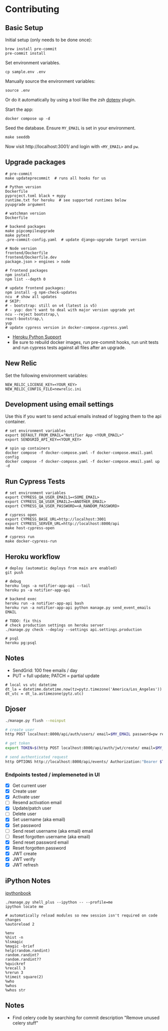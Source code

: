 # Contributing

## Basic Setup

Initial setup (only needs to be done once):

```
brew install pre-commit
pre-commit install
```

Set environment variables.

```
cp sample.env .env
```

Manually source the environment variables:

```
source .env
```

Or do it automatically by using a tool like the zsh
[dotenv](https://github.com/ohmyzsh/ohmyzsh/tree/master/plugins/dotenv) plugin.

Start the app:

```
docker compose up -d
```

Seed the database. Ensure `MY_EMAIL` is set in your environment.

```
make seeddb
```

Now visit http://localhost:3001/ and login with `<MY_EMAIL>` and `pw`.

## Upgrade packages

```
# pre-commit
make updateprecommit  # runs all hooks for us

# Python version
Dockerfile
pyproject.toml black + mypy
runtime.txt for heroku  # see supported runtimes below
pyupgrade argument

# watchman version
Dockerfile

# backend packages
make pipcompileupgrade
make pytest
.pre-commit-config.yaml  # update django-upgrade target version

# Node version
frontend/Dockerfile
frontend/Dockerfile.dev
package.json > engines > node

# frontend packages
npm install
npm list --depth 0

# update frontend packages:
npm install -g npm-check-updates
ncu  # show all updates
# SKIP:
# - bootstrap: still on v4 (latest is v5)
# - yup: don't want to deal with major version upgrade yet
ncu --reject bootstrap,\
react-bootstrap,\
yup
# update cypress version in docker-compose.cypress.yaml
```

- [Heroku Python Support](https://devcenter.heroku.com/articles/python-support#supported-runtimes)
- Be sure to rebuild docker images, run pre-commit hooks, run unit tests and run cypress tests against all files after an upgrade.

## New Relic

Set the following environment variables:

```
NEW_RELIC_LICENSE_KEY=<YOUR_KEY>
NEW_RELIC_CONFIG_FILE=newrelic.ini
```

## Development using email settings

Use this if you want to send actual emails instead of logging them to the api container.

```
# set environment variables
export DEFAULT_FROM_EMAIL="Notifier App <YOUR_EMAIL>"
export SENDGRID_API_KEY=<YOUR_KEY>

# spin up containers
docker compose -f docker-compose.yaml -f docker-compose.email.yaml config
docker compose -f docker-compose.yaml -f docker-compose.email.yaml up -d
```

## Run Cypress Tests

```
# set environment variables
export CYPRESS_QA_USER_EMAIL1=<SOME_EMAIL>
export CYPRESS_QA_USER_EMAIL2=<ANOTHER_EMAIL>
export CYPRESS_QA_USER_PASSWORD=<A_RANDOM_PASSWORD>

# cypress open
export CYPRESS_BASE_URL=http://localhost:3001
export CYPRESS_SERVER_URL=http://localhost:8000/api
make host-cypress-open

# cypress run
make docker-cypress-run
```

## Heroku workflow

```
# deploy (automatic deploys from main are enabled)
git push

# debug
heroku logs -a notifier-app-api --tail
heroku ps -a notifier-app-api

# backend exec
heroku run -a notifier-app-api bash
heroku run -a notifier-app-api python manage.py send_event_emails EMAIL

# TODO: fix this
# check production settings on heroku server
./manage.py check --deploy --settings api.settings.production

# psql
heroku pg:psql
```

## Notes

- SendGrid: 100 free emails / day
- PUT = full update; PATCH = partial update

```
# local vs utc datetime
dt_la = datetime.datetime.now(tz=pytz.timezone('America/Los_Angeles'))
dt_utc = dt_la.astimezone(pytz.utc)
```

## Djoser

```bash
./manage.py flush --noinput

# create user
http POST localhost:8000/api/auth/users/ email=$MY_EMAIL password=pw re_password=pw

# get token
export TOKEN=$(http POST localhost:8000/api/auth/jwt/create/ email=$MY_EMAIL password=pw | jq -r '.access')

# send authenticated request
http OPTIONS http://localhost:8000/api/events/ Authorization:"Bearer $TOKEN"
```

### Endpoints tested / implemeneted in UI

- [x] Get current user
- [x] Create user
- [x] Activate user
- [ ] Resend activation email
- [x] Update/patch user
- [ ] Delete user
- [x] Set username (aka email)
- [x] Set password
- [ ] Send reset username (aka email) email
- [ ] Reset forgotten username (aka email)
- [x] Send reset password email
- [x] Reset forgotten password
- [x] JWT create
- [x] JWT verify
- [x] JWT refresh

## iPython Notes

[ipythonbook](https://ipythonbook.com/)

```
./manage.py shell_plus --ipython -- --profile=me
ipython locate me

# automatically reload modules so new session isn't required on code changes
%autoreload 2

%env
%hist -n
%lsmagic
%magic -brief
help(random.randint)
random.randint?
random.randint??
%quickref
%recall 3
%rerun 3
%timeit square(2)
%who
%whos
%whos str
```

## Notes

- Find celery code by searching for commit description "Remove unused celery stuff"
